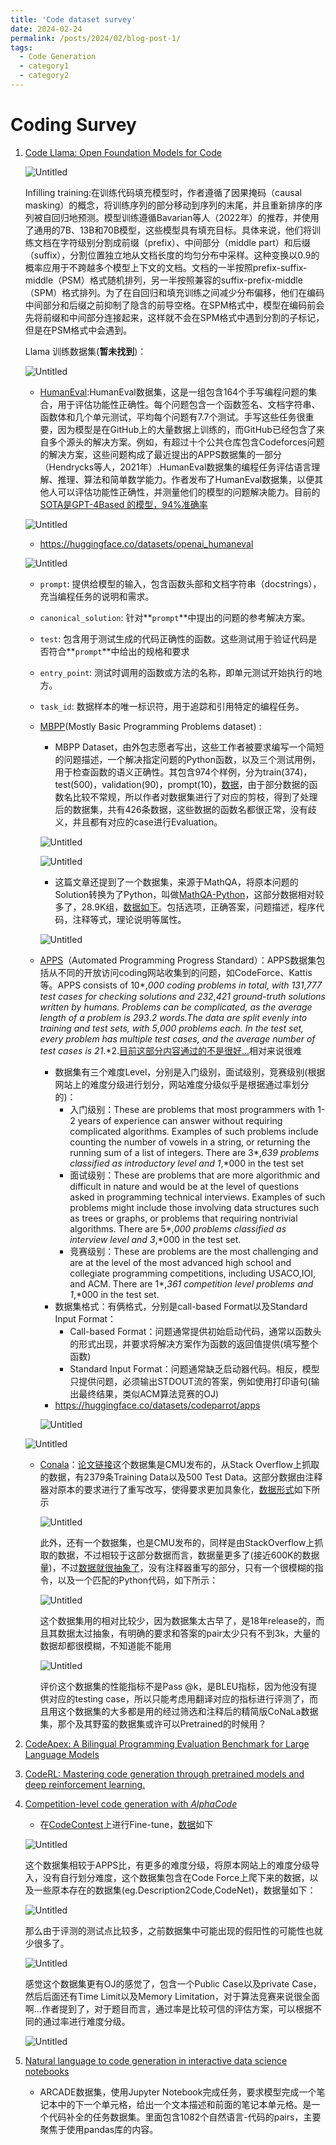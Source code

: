 ```yaml
---
title: 'Code dataset survey'
date: 2024-02-24
permalink: /posts/2024/02/blog-post-1/
tags:
  - Code Generation
  - category1
  - category2
---
```


# Coding Survey

1. [Code Llama: Open Foundation Models for Code](https://arxiv.org/pdf/2308.12950.pdf)
    
    ![Untitled](https://prod-files-secure.s3.us-west-2.amazonaws.com/f7788ae0-e4a3-4133-8aeb-3ca41d2b2320/f68638da-10fb-4227-ba67-7488d1907997/Untitled.png)
    
    Infilling training:在训练代码填充模型时，作者遵循了因果掩码（causal masking）的概念，将训练序列的部分移动到序列的末尾，并且重新排序的序列被自回归地预测。模型训练遵循Bavarian等人（2022年）的推荐，并使用了通用的7B、13B和70B模型，这些模型具有填充目标。具体来说，他们将训练文档在字符级别分割成前缀（prefix）、中间部分（middle part）和后缀（suffix），分割位置独立地从文档长度的均匀分布中采样。这种变换以0.9的概率应用于不跨越多个模型上下文的文档。文档的一半按照prefix-suffix-middle（PSM）格式随机排列，另一半按照兼容的suffix-prefix-middle（SPM）格式排列。为了在自回归和填充训练之间减少分布偏移，他们在编码中间部分和后缀之前抑制了隐含的前导空格。在SPM格式中，模型在编码前会先将前缀和中间部分连接起来，这样就不会在SPM格式中遇到分割的子标记，但是在PSM格式中会遇到。
    
    Llama 训练数据集(**暂未找到**)：
    
    ![Untitled](https://prod-files-secure.s3.us-west-2.amazonaws.com/f7788ae0-e4a3-4133-8aeb-3ca41d2b2320/617efe17-f8fb-4b65-a5cb-8f40a1a38d00/Untitled.png)
    
    - [HumanEval](https://arxiv.org/pdf/2107.03374.pdf):HumanEval数据集，这是一组包含164个手写编程问题的集合，用于评估功能性正确性。每个问题包含一个函数签名、文档字符串、函数体和几个单元测试，平均每个问题有7.7个测试。手写这些任务很重要，因为模型是在GitHub上的大量数据上训练的，而GitHub已经包含了来自多个源头的解决方案。例如，有超过十个公共仓库包含Codeforces问题的解决方案，这些问题构成了最近提出的APPS数据集的一部分（Hendrycks等人，2021年）.HumanEval数据集的编程任务评估语言理解、推理、算法和简单数学能力。作者发布了HumanEval数据集，以便其他人可以评估功能性正确性，并测量他们的模型的问题解决能力。目前的[SOTA是GPT-4Based 的模型，94%准确率](https://paperswithcode.com/sota/code-generation-on-humaneval)
    
    ![Untitled](https://prod-files-secure.s3.us-west-2.amazonaws.com/f7788ae0-e4a3-4133-8aeb-3ca41d2b2320/8a32999f-ce43-4888-8309-59df12bcbf83/Untitled.png)
    
    - https://huggingface.co/datasets/openai_humaneval
    
    ![Untitled](https://prod-files-secure.s3.us-west-2.amazonaws.com/f7788ae0-e4a3-4133-8aeb-3ca41d2b2320/cd5cd38a-ab31-4595-9222-089da47d6322/Untitled.png)
    
    - `prompt`: 提供给模型的输入，包含函数头部和文档字符串（docstrings），充当编程任务的说明和需求。
    - `canonical_solution`:  针对**`prompt`**中提出的问题的参考解决方案。
    - `test`: 包含用于测试生成的代码正确性的函数。这些测试用于验证代码是否符合**`prompt`**中给出的规格和要求
    - `entry_point`:  测试时调用的函数或方法的名称，即单元测试开始执行的地方。
    - `task_id`: 数据样本的唯一标识符，用于追踪和引用特定的编程任务。
    - [MBPP](https://arxiv.org/pdf/2108.07732.pdf)(Mostly Basic Programming Problems dataset) :
        - MBPP Dataset，由外包志愿者写出，这些工作者被要求编写一个简短的问题描述，一个解决指定问题的Python函数，以及三个测试用例，用于检查函数的语义正确性。其包含974个样例，分为train(374)，test(500)，validation(90)，prompt(10)，[数据](https://huggingface.co/datasets/mbpp/viewer/full)，由于部分数据的函数名比较不常规，所以作者对数据集进行了对应的剪枝，得到了处理后的数据集，共有426条数据，这些数据的函数名都很正常，没有歧义，并且都有对应的case进行Evaluation。
        
        ![Untitled](https://prod-files-secure.s3.us-west-2.amazonaws.com/f7788ae0-e4a3-4133-8aeb-3ca41d2b2320/a754c60c-b650-4586-a067-a71f9683610e/Untitled.png)
        
        ![Untitled](https://prod-files-secure.s3.us-west-2.amazonaws.com/f7788ae0-e4a3-4133-8aeb-3ca41d2b2320/62c206fe-ad0a-4470-89c9-c0dd7f37c4d7/Untitled.png)
        
        - 这篇文章还提到了一个数据集，来源于MathQA，将原本问题的Solution转换为了Python，叫做[MathQA-Python](https://huggingface.co/datasets/euclaise/mathqa_programs?row=26)，这部分数据相对较多了，28.9K组，[数据如下](https://huggingface.co/datasets/euclaise/mathqa_programs/viewer/default/train?p=3)。包括选项，正确答案，问题描述，程序代码，注释等式，理论说明等属性。
        
        ![Untitled](https://prod-files-secure.s3.us-west-2.amazonaws.com/f7788ae0-e4a3-4133-8aeb-3ca41d2b2320/f5a88cfd-2276-4a6e-af3f-c784451bbfc7/Untitled.png)
        
    - [APPS](https://arxiv.org/pdf/2105.09938.pdf)（Automated Programming Progress Standard）：APPS数据集包括从不同的开放访问coding网站收集到的问题，如CodeForce、Kattis等。APPS consists of 10*,*000 coding problems in total, with 131*,*777 test cases for checking solutions and 232*,*421 ground-truth solutions written by humans. Problems can be complicated, as the average length of a problem is 293*.*2 words.The data are split evenly into training and test sets, with 5*,*000 problems each. In the test set, every problem has multiple test cases, and the average number of test cases is 21*.*2.[目前这部分内容通过的不是很好...](https://paperswithcode.com/sota/code-generation-on-apps)相对来说很难
        - 数据集有三个难度Level，分别是入门级别，面试级别，竞赛级别(根据网站上的难度分级进行划分，网站难度分级似乎是根据通过率划分的)：
            - 入门级别：These are problems that most programmers with 1-2 years of experience can answer without requiring complicated algorithms. Examples of such problems include counting the number of vowels in a string, or returning the running sum of a list of integers. There are 3*,*639 problems classified as introductory level and 1*,*000 in the test set
            - 面试级别：These are problems that are more algorithmic and difficult in nature and would be at the level of questions asked in programming technical interviews. Examples of such problems might include those involving data structures such as trees or graphs, or problems that requiring nontrivial algorithms. There are 5*,*000 problems classified as interview level and 3*,*000 in the test set.
            - 竞赛级别：These are problems are the most challenging and are at the level of the most advanced high school and collegiate programming competitions, including USACO,IOI, and ACM. There are 1*,*361 competition level problems and 1*,*000 in the test set.
        - 数据集格式：有俩格式，分别是call-based Format以及Standard Input Format：
            - Call-based Format：问题通常提供初始启动代码，通常以函数头的形式出现，并要求将解决方案作为函数的返回值提供(填写整个函数)
            - Standard Input Format：问题通常缺乏启动器代码。相反，模型只提供问题，必须输出STDOUT流的答案，例如使用打印语句(输出最终结果，类似ACM算法竞赛的OJ)
        - https://huggingface.co/datasets/codeparrot/apps
        
        ![Untitled](https://prod-files-secure.s3.us-west-2.amazonaws.com/f7788ae0-e4a3-4133-8aeb-3ca41d2b2320/397a317b-daab-4d21-9b00-03501ee04f17/Untitled.png)
        
    
    ![Untitled](https://prod-files-secure.s3.us-west-2.amazonaws.com/f7788ae0-e4a3-4133-8aeb-3ca41d2b2320/2a4a460b-a235-4458-8356-dbe9b8ee97f6/Untitled.png)
    
    - [Conala](https://conala-corpus.github.io/)：[论文链接](https://arxiv.org/pdf/1805.08949.pdf)这个数据集是CMU发布的，从Stack Overflow上抓取的数据，有2379条Training Data以及500 Test Data。这部分数据由注释器对原本的要求进行了重写改写，使得要求更加具象化，[数据形式](https://huggingface.co/datasets/neulab/conala/viewer/curated)如下所示
        
        ![Untitled](https://prod-files-secure.s3.us-west-2.amazonaws.com/f7788ae0-e4a3-4133-8aeb-3ca41d2b2320/c17c6fd6-a198-4cab-9cf1-b7060bca5aac/Untitled.png)
        
        此外，还有一个数据集，也是CMU发布的，同样是由StackOverflow上抓取的数据，不过相较于这部分数据而言，数据量更多了(接近600K的数据量)，不过[数据就很抽象了](https://huggingface.co/datasets/neulab/conala/viewer/mined)，没有注释器重写的部分，只有一个很模糊的指令，以及一个匹配的Python代码，如下所示：
        
        ![Untitled](https://prod-files-secure.s3.us-west-2.amazonaws.com/f7788ae0-e4a3-4133-8aeb-3ca41d2b2320/f8c6a8aa-874d-480a-aaea-52a731531892/Untitled.png)
        
        这个数据集用的相对比较少，因为数据集太古早了，是18年release的，而且其数据太过抽象，有明确的要求和答案的pair太少只有不到3k，大量的数据却都很模糊，不知道能不能用
        
        ![Untitled](https://prod-files-secure.s3.us-west-2.amazonaws.com/f7788ae0-e4a3-4133-8aeb-3ca41d2b2320/3354fff4-ba94-4229-8345-4a395e20e17f/Untitled.png)
        
        评价这个数据集的性能指标不是Pass @k，是BLEU指标，因为他没有提供对应的testing case，所以只能考虑用翻译对应的指标进行评测了，而且用这个数据集的大多都是用的经过筛选和注释后的精简版CoNaLa数据集，那个及其野蛮的数据集或许可以Pretrained的时候用？
        

1. [CodeApex: A Bilingual Programming Evaluation Benchmark for Large Language Models](https://arxiv.org/pdf/2309.01940.pdf)

1. [CodeRL: Mastering code generation through pretrained models and deep reinforcement learning.](https://arxiv.org/pdf/2207.01780.pdf)

1. [Competition-level code generation with *AlphaCode*](https://arxiv.org/pdf/2203.07814.pdf)
    - 在[CodeContest](https://github.com/google-deepmind/code_contests)上进行Fine-tune，[数据](https://huggingface.co/datasets/deepmind/code_contests)如下
    
    ![Untitled](https://prod-files-secure.s3.us-west-2.amazonaws.com/f7788ae0-e4a3-4133-8aeb-3ca41d2b2320/632b1e83-54c5-412e-b7e1-f63633a18ff0/Untitled.png)
    
    这个数据集相较于APPS比，有更多的难度分级，将原本网站上的难度分级导入，没有自行划分难度，这个数据集包含在Code Force上爬下来的数据，以及一些原本存在的数据集(eg.Description2Code,CodeNet)，数据量如下：
    
    ![Untitled](https://prod-files-secure.s3.us-west-2.amazonaws.com/f7788ae0-e4a3-4133-8aeb-3ca41d2b2320/1503b167-7613-47bb-9c93-d288c2bd9e42/Untitled.png)
    
    那么由于评测的测试点比较多，之前数据集中可能出现的假阳性的可能性也就少很多了。
    
    ![Untitled](https://prod-files-secure.s3.us-west-2.amazonaws.com/f7788ae0-e4a3-4133-8aeb-3ca41d2b2320/2128aba7-1eda-48d0-ab88-722fce222099/Untitled.png)
    
    感觉这个数据集更有OJ的感觉了，包含一个Public Case以及private Case，然后后面还有Time Limit以及Memory Limitation，对于算法竞赛来说很全面啊…作者提到了，对于题目而言，通过率是比较可信的评估方案，可以根据不同的通过率进行难度分级。
    
    ![Untitled](https://prod-files-secure.s3.us-west-2.amazonaws.com/f7788ae0-e4a3-4133-8aeb-3ca41d2b2320/4a662e16-0765-43d8-bf58-2cf54594a1f2/Untitled.png)
    

1. [Natural language to code generation in interactive data science notebooks](https://arxiv.org/pdf/2212.09248.pdf)
    - ARCADE数据集，使用Jupyter Notebook完成任务，要求模型完成一个笔记本中的下一个单元格，给出一个文本描述和前面的笔记本单元格。是一个代码补全的任务数据集。里面包含1082个自然语言-代码的pairs，主要聚焦于使用pandas库的内容。